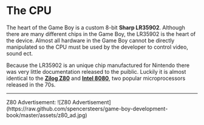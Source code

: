 # The CPU

The heart of the Game Boy is a custom 8-bit **Sharp LR35902**. Although there are many different chips in the Game Boy, the LR35902 is the heart of the device. Almost all hardware in the Game Boy cannot be directly manipulated so the CPU must be used by the developer to control video, sound ect.

Because the LR35902 is an unique chip manufactured for Nintendo there was very little documentation released to the puiblic. Luckily it is almost identical to the **[Zilog Z80](http://en.wikipedia.org/wiki/Zilog_Z80)** and **[Intel 8080](http://en.wikipedia.org/wiki/Intel_8080)**, two popular microprocessors released in the 70s. 


<hr>
Z80 Advertisement:
![Z80 Advertisement](https://raw.github.com/spencersteers/game-boy-development-book/master/assets/z80_ad.jpg)